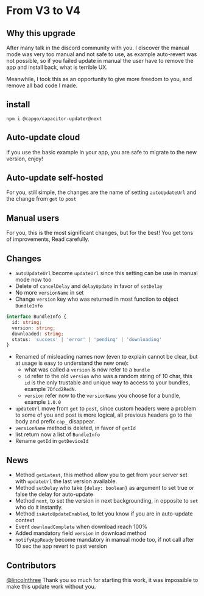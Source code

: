 # From V3 to V4

## Why this upgrade

After many talk in the discord community with you. I discover the manual mode was very too manual and not safe to use, as example auto-revert was not possible, so if you failed update in manual the user have to remove the app and install back, what is terrible UX.

Meanwhile, I took this as an opportunity to give more freedom to you, and remove all bad code I made.

## install

`npm i @capgo/capacitor-updater@next`

## Auto-update cloud

if you use the basic example in your app, you are safe to migrate to the new version, enjoy!

## Auto-update self-hosted

For you, still simple, the changes are the name of setting `autoUpdateUrl` and the change from `get` to `post`

## Manual users

For you, this is the most significant changes, but for the best! You get tons of improvements, Read carefully.

## Changes

* `autoUpdateUrl` become `updateUrl` since this setting can be use in manual mode now too
* Delete of `cancelDelay` and `delayUpdate` in favor of `setDelay`
* No more `versionName` in set
* Change `version` key who was returned in most function to object `BundleInfo`

```typescript
interface BundleInfo {
  id: string;
  version: string;
  downloaded: string;
  status: 'success' | 'error' | 'pending' | 'downloading'
}
```

* Renamed of misleading names now (even to explain cannot be clear, but at usage is easy to understand the new one):
  * what was called a `version` is now refer to a `bundle`
  * `id` refer to the old `version` who was a random string of 10 char, this `id` is the only trustable and unique way to access to your bundles, example `7Dfcd2RedN`.
  * `version` refer now to the `versionName` you choose for a bundle, example `1.0.0`
* `updateUrl` move from `get` to `post`, since custom headers were a problem to some of you and post is more logical, all previous headers go to the body and prefix `cap_` disappear.
* `versionName` method is deleted, in favor of `getId`
* list return now a list of `BundleInfo`
* Rename `getId` in `getDeviceId`

## News

* Method `getLatest`, this method allow you to get from your server set with `updateUrl` the last version available.
* Method `setDelay` who take `{delay: boolean}` as argument to set true or false the delay for auto-update
* Method `next`, to set the version in next backgrounding, in opposite to `set` who do it instantly.
* Method `isAutoUpdateEnabled`, to let you know if you are in auto-update context
* Event `downloadComplete` when download reach 100%
* Added mandatory field `version` in download method
* `notifyAppReady` become mandatory in manual mode too, if not call after 10 sec the app revert to past version

## Contributors

[@lincolnthree](https://github.com/lincolnthree) Thank you so much for starting this work, it was impossible to make this update work without you.
